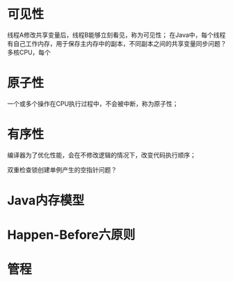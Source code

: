 
# 可见性
线程A修改共享变量后，线程B能够立刻看见，称为可见性；
在Java中，每个线程有自己工作内存，用于保存主内存中的副本，不同副本之间的共享变量同步问题？
多核CPU，每个

# 原子性
一个或多个操作在CPU执行过程中，不会被中断，称为原子性；

# 有序性
编译器为了优化性能，会在不修改逻辑的情况下，改变代码执行顺序；

双重检查锁创建单例产生的空指针问题？

# Java内存模型
# Happen-Before六原则

# 管程